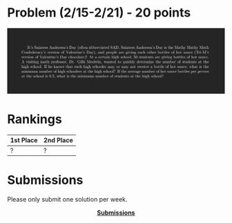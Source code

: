 # Problem (2/15-2/21) - 20 points
<p align="center"><img src="https://raw.githubusercontent.com/GodwinMHS/godwinmhs.github.io/main/images/w13p_b.jpg?raw=true"/></p>

# Rankings

|**1st Place**|**2nd Place**|
|----|----|
|?|?|

# Submissions
Please only submit one solution per week.

<p align="center"><a href="https://forms.gle/LkS4FUbpjBKcoiww6"><b>Submissions</b></a></p>
